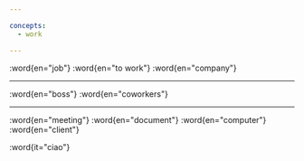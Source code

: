 ```yaml
---

concepts:
  - work

---
```


:word{en="job"}
:word{en="to work"}
:word{en="company"}

--------------------------------------------------

:word{en="boss"}
:word{en="coworkers"}

--------------------------------------------------

:word{en="meeting"}
:word{en="document"}
:word{en="computer"}
:word{en="client"}

:word{it="ciao"}

